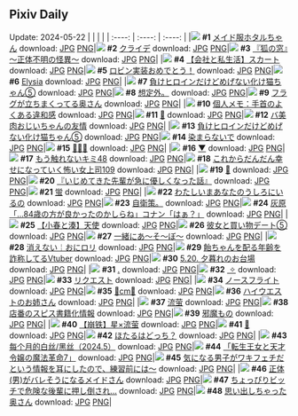 ## Pixiv Daily
Update: 2024-05-22
|      |      |      |
| :----: | :----: | :----: |
|![](https://pixiv.microyu.workers.dev/c/240x480/img-master/img/2024/05/20/09/01/06/118880286_p0_master1200.jpg) **#1** [メイド服ホタルちゃん](https://www.pixiv.net/artworks/118880286) download: [JPG](https://pixiv.microyu.workers.dev/img-original/img/2024/05/20/09/01/06/118880286_p0.jpg) [PNG](https://pixiv.microyu.workers.dev/img-original/img/2024/05/20/09/01/06/118880286_p0.png)|![](https://pixiv.microyu.workers.dev/c/240x480/img-master/img/2024/05/20/00/22/19/118881357_p0_master1200.jpg) **#2** [クライデ](https://www.pixiv.net/artworks/118881357) download: [JPG](https://pixiv.microyu.workers.dev/img-original/img/2024/05/20/00/22/19/118881357_p0.jpg) [PNG](https://pixiv.microyu.workers.dev/img-original/img/2024/05/20/00/22/19/118881357_p0.png)|![](https://pixiv.microyu.workers.dev/c/240x480/img-master/img/2024/05/21/18/31/14/118925943_p0_master1200.jpg) **#3** [『狐の窓』～正体不明の怪異～](https://www.pixiv.net/artworks/118925943) download: [JPG](https://pixiv.microyu.workers.dev/img-original/img/2024/05/21/18/31/14/118925943_p0.jpg) [PNG](https://pixiv.microyu.workers.dev/img-original/img/2024/05/21/18/31/14/118925943_p0.png)|
|![](https://pixiv.microyu.workers.dev/c/240x480/img-master/img/2024/05/21/12/00/20/118919407_p0_master1200.jpg) **#4** [【会社と私生活】スカート](https://www.pixiv.net/artworks/118919407) download: [JPG](https://pixiv.microyu.workers.dev/img-original/img/2024/05/21/12/00/20/118919407_p0.jpg) [PNG](https://pixiv.microyu.workers.dev/img-original/img/2024/05/21/12/00/20/118919407_p0.png)|![](https://pixiv.microyu.workers.dev/c/240x480/img-master/img/2024/05/21/00/00/21/118908856_p0_master1200.jpg) **#5** [ロビン実装おめでとう！](https://www.pixiv.net/artworks/118908856) download: [JPG](https://pixiv.microyu.workers.dev/img-original/img/2024/05/21/00/00/21/118908856_p0.jpg) [PNG](https://pixiv.microyu.workers.dev/img-original/img/2024/05/21/00/00/21/118908856_p0.png)|![](https://pixiv.microyu.workers.dev/c/240x480/img-master/img/2024/05/20/00/39/21/118881924_p0_master1200.jpg) **#6** [Elysia](https://www.pixiv.net/artworks/118881924) download: [JPG](https://pixiv.microyu.workers.dev/img-original/img/2024/05/20/00/39/21/118881924_p0.jpg) [PNG](https://pixiv.microyu.workers.dev/img-original/img/2024/05/20/00/39/21/118881924_p0.png)|
|![](https://pixiv.microyu.workers.dev/c/240x480/img-master/img/2024/05/20/00/01/12/118880412_p0_master1200.jpg) **#7** [負けヒロインだけどめげない化け猫ちゃん⑤](https://www.pixiv.net/artworks/118880412) download: [JPG](https://pixiv.microyu.workers.dev/img-original/img/2024/05/20/00/01/12/118880412_p0.jpg) [PNG](https://pixiv.microyu.workers.dev/img-original/img/2024/05/20/00/01/12/118880412_p0.png)|![](https://pixiv.microyu.workers.dev/c/240x480/img-master/img/2024/05/20/19/09/10/118899184_p0_master1200.jpg) **#8** [想定外。](https://www.pixiv.net/artworks/118899184) download: [JPG](https://pixiv.microyu.workers.dev/img-original/img/2024/05/20/19/09/10/118899184_p0.jpg) [PNG](https://pixiv.microyu.workers.dev/img-original/img/2024/05/20/19/09/10/118899184_p0.png)|![](https://pixiv.microyu.workers.dev/c/240x480/img-master/img/2024/05/20/00/07/07/118880817_p0_master1200.jpg) **#9** [フラグが立ちまくってる奥さん](https://www.pixiv.net/artworks/118880817) download: [JPG](https://pixiv.microyu.workers.dev/img-original/img/2024/05/20/00/07/07/118880817_p0.jpg) [PNG](https://pixiv.microyu.workers.dev/img-original/img/2024/05/20/00/07/07/118880817_p0.png)|
|![](https://pixiv.microyu.workers.dev/c/240x480/img-master/img/2024/05/21/06/00/12/118915044_p0_master1200.jpg) **#10** [個人メモ：手首のよくある違和感](https://www.pixiv.net/artworks/118915044) download: [JPG](https://pixiv.microyu.workers.dev/img-original/img/2024/05/21/06/00/12/118915044_p0.jpg) [PNG](https://pixiv.microyu.workers.dev/img-original/img/2024/05/21/06/00/12/118915044_p0.png)|![](https://pixiv.microyu.workers.dev/c/240x480/img-master/img/2024/05/20/00/00/34/118880308_p0_master1200.jpg) **#11** [🍒](https://www.pixiv.net/artworks/118880308) download: [JPG](https://pixiv.microyu.workers.dev/img-original/img/2024/05/20/00/00/34/118880308_p0.jpg) [PNG](https://pixiv.microyu.workers.dev/img-original/img/2024/05/20/00/00/34/118880308_p0.png)|![](https://pixiv.microyu.workers.dev/c/240x480/img-master/img/2024/05/21/00/01/51/118909085_p0_master1200.jpg) **#12** [バ美肉おじいちゃんの友情](https://www.pixiv.net/artworks/118909085) download: [JPG](https://pixiv.microyu.workers.dev/img-original/img/2024/05/21/00/01/51/118909085_p0.jpg) [PNG](https://pixiv.microyu.workers.dev/img-original/img/2024/05/21/00/01/51/118909085_p0.png)|
|![](https://pixiv.microyu.workers.dev/c/240x480/img-master/img/2024/05/21/00/00/49/118908972_p0_master1200.jpg) **#13** [負けヒロインだけどめげない化け猫ちゃん⑤](https://www.pixiv.net/artworks/118908972) download: [JPG](https://pixiv.microyu.workers.dev/img-original/img/2024/05/21/00/00/49/118908972_p0.jpg) [PNG](https://pixiv.microyu.workers.dev/img-original/img/2024/05/21/00/00/49/118908972_p0.png)|![](https://pixiv.microyu.workers.dev/c/240x480/img-master/img/2024/05/21/00/00/05/118908777_p0_master1200.jpg) **#14** [染まらないで](https://www.pixiv.net/artworks/118908777) download: [JPG](https://pixiv.microyu.workers.dev/img-original/img/2024/05/21/00/00/05/118908777_p0.jpg) [PNG](https://pixiv.microyu.workers.dev/img-original/img/2024/05/21/00/00/05/118908777_p0.png)|![](https://pixiv.microyu.workers.dev/c/240x480/img-master/img/2024/05/21/00/00/42/118908846_p0_master1200.jpg) **#15** [🎉🎉🎉](https://www.pixiv.net/artworks/118908846) download: [JPG](https://pixiv.microyu.workers.dev/img-original/img/2024/05/21/00/00/42/118908846_p0.jpg) [PNG](https://pixiv.microyu.workers.dev/img-original/img/2024/05/21/00/00/42/118908846_p0.png)|
|![](https://pixiv.microyu.workers.dev/c/240x480/img-master/img/2024/05/20/00/07/30/118880836_p0_master1200.jpg) **#16** [▼](https://www.pixiv.net/artworks/118880836) download: [JPG](https://pixiv.microyu.workers.dev/img-original/img/2024/05/20/00/07/30/118880836_p0.jpg) [PNG](https://pixiv.microyu.workers.dev/img-original/img/2024/05/20/00/07/30/118880836_p0.png)|![](https://pixiv.microyu.workers.dev/c/240x480/img-master/img/2024/05/21/15/35/20/118922501_p0_master1200.jpg) **#17** [もう触れないキミ48](https://www.pixiv.net/artworks/118922501) download: [JPG](https://pixiv.microyu.workers.dev/img-original/img/2024/05/21/15/35/20/118922501_p0.jpg) [PNG](https://pixiv.microyu.workers.dev/img-original/img/2024/05/21/15/35/20/118922501_p0.png)|![](https://pixiv.microyu.workers.dev/c/240x480/img-master/img/2024/05/20/17/00/24/118896114_p0_master1200.jpg) **#18** [これからだんだん幸せになっていく怖い女上司109](https://www.pixiv.net/artworks/118896114) download: [JPG](https://pixiv.microyu.workers.dev/img-original/img/2024/05/20/17/00/24/118896114_p0.jpg) [PNG](https://pixiv.microyu.workers.dev/img-original/img/2024/05/20/17/00/24/118896114_p0.png)|
|![](https://pixiv.microyu.workers.dev/c/240x480/img-master/img/2024/05/20/00/01/32/118880454_p0_master1200.jpg) **#19** [💜](https://www.pixiv.net/artworks/118880454) download: [JPG](https://pixiv.microyu.workers.dev/img-original/img/2024/05/20/00/01/32/118880454_p0.jpg) [PNG](https://pixiv.microyu.workers.dev/img-original/img/2024/05/20/00/01/32/118880454_p0.png)|![](https://pixiv.microyu.workers.dev/c/240x480/img-master/img/2024/05/20/17/00/26/118896116_p0_master1200.jpg) **#20** [『いじめてきた先輩が急に優しくなった話』](https://www.pixiv.net/artworks/118896116) download: [JPG](https://pixiv.microyu.workers.dev/img-original/img/2024/05/20/17/00/26/118896116_p0.jpg) [PNG](https://pixiv.microyu.workers.dev/img-original/img/2024/05/20/17/00/26/118896116_p0.png)|![](https://pixiv.microyu.workers.dev/c/240x480/img-master/img/2024/05/20/00/01/39/118880473_p0_master1200.jpg) **#21** [蛍](https://www.pixiv.net/artworks/118880473) download: [JPG](https://pixiv.microyu.workers.dev/img-original/img/2024/05/20/00/01/39/118880473_p0.jpg) [PNG](https://pixiv.microyu.workers.dev/img-original/img/2024/05/20/00/01/39/118880473_p0.png)|
|![](https://pixiv.microyu.workers.dev/c/240x480/img-master/img/2024/05/21/07/48/22/118916306_p0_master1200.jpg) **#22** [わたしいまあなたのうしろにいるの](https://www.pixiv.net/artworks/118916306) download: [JPG](https://pixiv.microyu.workers.dev/img-original/img/2024/05/21/07/48/22/118916306_p0.jpg) [PNG](https://pixiv.microyu.workers.dev/img-original/img/2024/05/21/07/48/22/118916306_p0.png)|![](https://pixiv.microyu.workers.dev/c/240x480/img-master/img/2024/05/20/19/12/30/118899264_p0_master1200.jpg) **#23** [自衛策。](https://www.pixiv.net/artworks/118899264) download: [JPG](https://pixiv.microyu.workers.dev/img-original/img/2024/05/20/19/12/30/118899264_p0.jpg) [PNG](https://pixiv.microyu.workers.dev/img-original/img/2024/05/20/19/12/30/118899264_p0.png)|![](https://pixiv.microyu.workers.dev/c/240x480/img-master/img/2024/05/20/17/16/09/118896438_p0_master1200.jpg) **#24** [灰原「…84歳の方が良かったのかしらね」コナン「はぁ？」](https://www.pixiv.net/artworks/118896438) download: [JPG](https://pixiv.microyu.workers.dev/img-original/img/2024/05/20/17/16/09/118896438_p0.jpg) [PNG](https://pixiv.microyu.workers.dev/img-original/img/2024/05/20/17/16/09/118896438_p0.png)|
|![](https://pixiv.microyu.workers.dev/c/240x480/img-master/img/2024/05/20/22/19/40/118905336_p0_master1200.jpg) **#25** [【小春と湊】天使](https://www.pixiv.net/artworks/118905336) download: [JPG](https://pixiv.microyu.workers.dev/img-original/img/2024/05/20/22/19/40/118905336_p0.jpg) [PNG](https://pixiv.microyu.workers.dev/img-original/img/2024/05/20/22/19/40/118905336_p0.png)|![](https://pixiv.microyu.workers.dev/c/240x480/img-master/img/2024/05/20/17/15/46/118896432_p0_master1200.jpg) **#26** [彼女と買い物デート⑤](https://www.pixiv.net/artworks/118896432) download: [JPG](https://pixiv.microyu.workers.dev/img-original/img/2024/05/20/17/15/46/118896432_p0.jpg) [PNG](https://pixiv.microyu.workers.dev/img-original/img/2024/05/20/17/15/46/118896432_p0.png)|![](https://pixiv.microyu.workers.dev/c/240x480/img-master/img/2024/05/20/19/14/50/118899334_p0_master1200.jpg) **#27** [一緒にあ〜そ〜ぼ〜](https://www.pixiv.net/artworks/118899334) download: [JPG](https://pixiv.microyu.workers.dev/img-original/img/2024/05/20/19/14/50/118899334_p0.jpg) [PNG](https://pixiv.microyu.workers.dev/img-original/img/2024/05/20/19/14/50/118899334_p0.png)|
|![](https://pixiv.microyu.workers.dev/c/240x480/img-master/img/2024/05/20/20/30/55/118901539_p0_master1200.jpg) **#28** [消えない￤おにロリ](https://www.pixiv.net/artworks/118901539) download: [JPG](https://pixiv.microyu.workers.dev/img-original/img/2024/05/20/20/30/55/118901539_p0.jpg) [PNG](https://pixiv.microyu.workers.dev/img-original/img/2024/05/20/20/30/55/118901539_p0.png)|![](https://pixiv.microyu.workers.dev/c/240x480/img-master/img/2024/05/20/21/04/36/118902693_p0_master1200.jpg) **#29** [飴ちゃんを配る年齢を詐称してるVtuber](https://www.pixiv.net/artworks/118902693) download: [JPG](https://pixiv.microyu.workers.dev/img-original/img/2024/05/20/21/04/36/118902693_p0.jpg) [PNG](https://pixiv.microyu.workers.dev/img-original/img/2024/05/20/21/04/36/118902693_p0.png)|![](https://pixiv.microyu.workers.dev/c/240x480/img-master/img/2024/05/21/12/00/04/118919349_p0_master1200.jpg) **#30** [5.20. 夕暮れのお台場](https://www.pixiv.net/artworks/118919349) download: [JPG](https://pixiv.microyu.workers.dev/img-original/img/2024/05/21/12/00/04/118919349_p0.jpg) [PNG](https://pixiv.microyu.workers.dev/img-original/img/2024/05/21/12/00/04/118919349_p0.png)|
|![](https://pixiv.microyu.workers.dev/c/240x480/img-master/img/2024/05/20/00/04/44/118880703_p0_master1200.jpg) **#31** [.](https://www.pixiv.net/artworks/118880703) download: [JPG](https://pixiv.microyu.workers.dev/img-original/img/2024/05/20/00/04/44/118880703_p0.jpg) [PNG](https://pixiv.microyu.workers.dev/img-original/img/2024/05/20/00/04/44/118880703_p0.png)|![](https://pixiv.microyu.workers.dev/c/240x480/img-master/img/2024/05/21/20/02/47/118928363_p0_master1200.jpg) **#32** [︎ ✧](https://www.pixiv.net/artworks/118928363) download: [JPG](https://pixiv.microyu.workers.dev/img-original/img/2024/05/21/20/02/47/118928363_p0.jpg) [PNG](https://pixiv.microyu.workers.dev/img-original/img/2024/05/21/20/02/47/118928363_p0.png)|![](https://pixiv.microyu.workers.dev/c/240x480/img-master/img/2024/05/21/13/27/47/118920733_p0_master1200.jpg) **#33** [リクエスト](https://www.pixiv.net/artworks/118920733) download: [JPG](https://pixiv.microyu.workers.dev/img-original/img/2024/05/21/13/27/47/118920733_p0.jpg) [PNG](https://pixiv.microyu.workers.dev/img-original/img/2024/05/21/13/27/47/118920733_p0.png)|
|![](https://pixiv.microyu.workers.dev/c/240x480/img-master/img/2024/05/20/22/03/09/118904745_p0_master1200.jpg) **#34** [ノースフライト](https://www.pixiv.net/artworks/118904745) download: [JPG](https://pixiv.microyu.workers.dev/img-original/img/2024/05/20/22/03/09/118904745_p0.jpg) [PNG](https://pixiv.microyu.workers.dev/img-original/img/2024/05/20/22/03/09/118904745_p0.png)|![](https://pixiv.microyu.workers.dev/c/240x480/img-master/img/2024/05/20/21/27/30/118903427_p0_master1200.jpg) **#35** [💝cm💝](https://www.pixiv.net/artworks/118903427) download: [JPG](https://pixiv.microyu.workers.dev/img-original/img/2024/05/20/21/27/30/118903427_p0.jpg) [PNG](https://pixiv.microyu.workers.dev/img-original/img/2024/05/20/21/27/30/118903427_p0.png)|![](https://pixiv.microyu.workers.dev/c/240x480/img-master/img/2024/05/20/19/34/11/118899818_p0_master1200.jpg) **#36** [ハイウエストのお姉さん](https://www.pixiv.net/artworks/118899818) download: [JPG](https://pixiv.microyu.workers.dev/img-original/img/2024/05/20/19/34/11/118899818_p0.jpg) [PNG](https://pixiv.microyu.workers.dev/img-original/img/2024/05/20/19/34/11/118899818_p0.png)|
|![](https://pixiv.microyu.workers.dev/c/240x480/img-master/img/2024/05/20/12/30/01/118891799_p0_master1200.jpg) **#37** [流萤](https://www.pixiv.net/artworks/118891799) download: [JPG](https://pixiv.microyu.workers.dev/img-original/img/2024/05/20/12/30/01/118891799_p0.jpg) [PNG](https://pixiv.microyu.workers.dev/img-original/img/2024/05/20/12/30/01/118891799_p0.png)|![](https://pixiv.microyu.workers.dev/c/240x480/img-master/img/2024/05/21/12/17/17/118919693_p0_master1200.jpg) **#38** [店番のスピス書籍化情報](https://www.pixiv.net/artworks/118919693) download: [JPG](https://pixiv.microyu.workers.dev/img-original/img/2024/05/21/12/17/17/118919693_p0.jpg) [PNG](https://pixiv.microyu.workers.dev/img-original/img/2024/05/21/12/17/17/118919693_p0.png)|![](https://pixiv.microyu.workers.dev/c/240x480/img-master/img/2024/05/21/19/21/45/118927116_p0_master1200.jpg) **#39** [邪魔もの](https://www.pixiv.net/artworks/118927116) download: [JPG](https://pixiv.microyu.workers.dev/img-original/img/2024/05/21/19/21/45/118927116_p0.jpg) [PNG](https://pixiv.microyu.workers.dev/img-original/img/2024/05/21/19/21/45/118927116_p0.png)|
|![](https://pixiv.microyu.workers.dev/c/240x480/img-master/img/2024/05/20/20/39/19/118901789_p0_master1200.jpg) **#40** [【崩铁】星×流萤](https://www.pixiv.net/artworks/118901789) download: [JPG](https://pixiv.microyu.workers.dev/img-original/img/2024/05/20/20/39/19/118901789_p0.jpg) [PNG](https://pixiv.microyu.workers.dev/img-original/img/2024/05/20/20/39/19/118901789_p0.png)|![](https://pixiv.microyu.workers.dev/c/240x480/img-master/img/2024/05/20/00/13/28/118881057_p0_master1200.jpg) **#41** [👙](https://www.pixiv.net/artworks/118881057) download: [JPG](https://pixiv.microyu.workers.dev/img-original/img/2024/05/20/00/13/28/118881057_p0.jpg) [PNG](https://pixiv.microyu.workers.dev/img-original/img/2024/05/20/00/13/28/118881057_p0.png)|![](https://pixiv.microyu.workers.dev/c/240x480/img-master/img/2024/05/20/16/46/13/118895783_p0_master1200.jpg) **#42** [ほたるはどっち？](https://www.pixiv.net/artworks/118895783) download: [JPG](https://pixiv.microyu.workers.dev/img-original/img/2024/05/20/16/46/13/118895783_p0.jpg) [PNG](https://pixiv.microyu.workers.dev/img-original/img/2024/05/20/16/46/13/118895783_p0.png)|
|![](https://pixiv.microyu.workers.dev/c/240x480/img-master/img/2024/05/20/17/34/08/118896817_p0_master1200.jpg) **#43** [每个月的白丝/黑丝（2024.5）](https://www.pixiv.net/artworks/118896817) download: [JPG](https://pixiv.microyu.workers.dev/img-original/img/2024/05/20/17/34/08/118896817_p0.jpg) [PNG](https://pixiv.microyu.workers.dev/img-original/img/2024/05/20/17/34/08/118896817_p0.png)|![](https://pixiv.microyu.workers.dev/c/240x480/img-master/img/2024/05/20/00/00/12/118880201_p0_master1200.jpg) **#44** [「転生王女と天才令嬢の魔法革命7」](https://www.pixiv.net/artworks/118880201) download: [JPG](https://pixiv.microyu.workers.dev/img-original/img/2024/05/20/00/00/12/118880201_p0.jpg) [PNG](https://pixiv.microyu.workers.dev/img-original/img/2024/05/20/00/00/12/118880201_p0.png)|![](https://pixiv.microyu.workers.dev/c/240x480/img-master/img/2024/05/20/00/00/40/118880334_p0_master1200.jpg) **#45** [気になる男子がワキフェチだという情報を耳にしたので、練習前には～](https://www.pixiv.net/artworks/118880334) download: [JPG](https://pixiv.microyu.workers.dev/img-original/img/2024/05/20/00/00/40/118880334_p0.jpg) [PNG](https://pixiv.microyu.workers.dev/img-original/img/2024/05/20/00/00/40/118880334_p0.png)|
|![](https://pixiv.microyu.workers.dev/c/240x480/img-master/img/2024/05/20/11/57/03/118891168_p0_master1200.jpg) **#46** [正体(男)がバレそうになるメイドさん](https://www.pixiv.net/artworks/118891168) download: [JPG](https://pixiv.microyu.workers.dev/img-original/img/2024/05/20/11/57/03/118891168_p0.jpg) [PNG](https://pixiv.microyu.workers.dev/img-original/img/2024/05/20/11/57/03/118891168_p0.png)|![](https://pixiv.microyu.workers.dev/c/240x480/img-master/img/2024/05/20/01/00/12/118882509_p0_master1200.jpg) **#47** [ちょっぴりビッチで危険な後輩に押し倒され…](https://www.pixiv.net/artworks/118882509) download: [JPG](https://pixiv.microyu.workers.dev/img-original/img/2024/05/20/01/00/12/118882509_p0.jpg) [PNG](https://pixiv.microyu.workers.dev/img-original/img/2024/05/20/01/00/12/118882509_p0.png)|![](https://pixiv.microyu.workers.dev/c/240x480/img-master/img/2024/05/21/00/13/23/118909559_p0_master1200.jpg) **#48** [思い出しちゃった奥さん](https://www.pixiv.net/artworks/118909559) download: [JPG](https://pixiv.microyu.workers.dev/img-original/img/2024/05/21/00/13/23/118909559_p0.jpg) [PNG](https://pixiv.microyu.workers.dev/img-original/img/2024/05/21/00/13/23/118909559_p0.png)|
